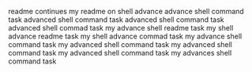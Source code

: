 readme continues
my readme on shell advance
advance shell command task
advanced shell command task
advanced shell command task
advanced shell commad task
my advance shell readme task
my shell advance readme task
my shell advance commad task
my advance shell command task
my advanced shell command task
my advanced shell command task
my advanced shell command task
my advances shell command task
